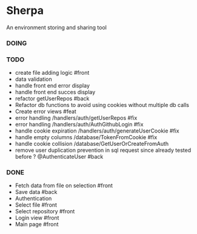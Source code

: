 # Sherpa
An environment storing and sharing tool

### DOING

### TODO 
- create file adding logic #front
- data validation
- handle front end error display
- handle front end succes display
- refactor getUserRepos #back
- Refactor db functions to avoid using cookies without multiple db calls
- Create error views #feat
- error handling /handlers/auth/getUserRepos #fix
- error handling /handlers/auth/AuthGithubLogin #fix
- handle cookie expiration /handlers/auth/generateUserCookie #fix
- handle empty columns /database/TokenFromCookie #fix
- handle cookie collision /database/GetUserOrCreateFromAuth
- remove user duplication prevention in sql request since already tested before ? @AuthenticateUser #back

### DONE
- Fetch data from file on selection #front
- Save data #back
- Authentication
- Select file #front
- Select repository #front
- Login view #front
- Main page #front

